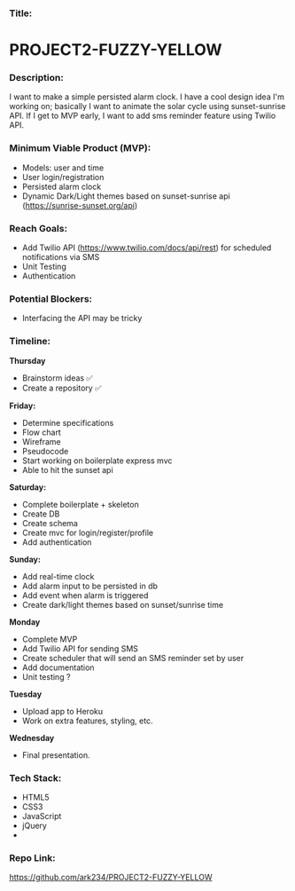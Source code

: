 ### Title:
# PROJECT2-FUZZY-YELLOW

### Description:
I want to make a simple persisted alarm clock. I have a cool design idea I'm working on; basically I want to animate the solar cycle using sunset-sunrise API. If I get to MVP early, I want to add sms reminder feature using Twilio API.

### Minimum Viable Product (MVP):
- Models: user and time
- User login/registration
- Persisted alarm clock
- Dynamic Dark/Light themes based on sunset-sunrise api (https://sunrise-sunset.org/api)
### Reach Goals:
- Add Twilio API (https://www.twilio.com/docs/api/rest) for scheduled notifications via SMS
- Unit Testing
- Authentication
### Potential Blockers:
- Interfacing the API may be tricky
### Timeline:
**Thursday**
- Brainstorm ideas ✅
- Create a repository ✅

**Friday:**
- Determine specifications
- Flow chart
- Wireframe
- Pseudocode
- Start working on boilerplate express mvc 
- Able to hit the sunset api

**Saturday:**
- Complete boilerplate + skeleton
- Create DB
- Create schema
- Create mvc for login/register/profile
- Add authentication

**Sunday:**
- Add real-time clock
- Add alarm input to be persisted in db
- Add event when alarm is triggered
- Create dark/light themes based on sunset/sunrise time

**Monday**
- Complete MVP 
- Add Twilio API for sending SMS
- Create scheduler that will send an SMS reminder set by user
- Add documentation 
- Unit testing ?

**Tuesday**
- Upload app to Heroku 
- Work on extra features, styling, etc. 

**Wednesday**
- Final presentation.
### Tech Stack:
- HTML5
- CSS3
- JavaScript
- jQuery
- 
### Repo Link:
https://github.com/ark234/PROJECT2-FUZZY-YELLOW
